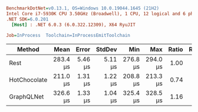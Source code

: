 ``` ini

BenchmarkDotNet=v0.13.1, OS=Windows 10.0.19044.1645 (21H2)
Intel Core i7-5930K CPU 3.50GHz (Broadwell), 1 CPU, 12 logical and 6 physical cores
.NET SDK=6.0.201
  [Host] : .NET 6.0.3 (6.0.322.12309), X64 RyuJIT

Job=InProcess  Toolchain=InProcessEmitToolchain  

```
|       Method |     Mean |   Error |  StdDev |      Min |      Max | Ratio | RatioSD | Rank |  Gen 0 |  Gen 1 | Allocated |
|------------- |---------:|--------:|--------:|---------:|---------:|------:|--------:|-----:|-------:|-------:|----------:|
|         Rest | 283.4 μs | 5.46 μs | 5.11 μs | 276.8 μs | 294.0 μs |  1.00 |    0.00 |    2 | 3.9063 | 1.9531 |     30 KB |
| HotChocolate | 211.0 μs | 1.31 μs | 1.22 μs | 208.8 μs | 213.3 μs |  0.74 |    0.01 |    1 | 4.1504 | 0.9766 |     31 KB |
|   GraphQLNet | 326.6 μs | 1.33 μs | 1.04 μs | 325.4 μs | 328.5 μs |  1.16 |    0.02 |    3 | 4.8828 | 0.9766 |     39 KB |

